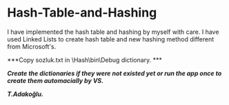 # Hash-Table-and-Hashing
I have implemented the hash table and hashing by myself with care. I have used Linked Lists to create hash table and new hashing method different from Microsoft's.

***Copy sozluk.txt in \Hash\bin\Debug dictionary. ***

***Create the dictionaries if they were not existed yet or run the app once to create them automacially by VS.***

***T.Adakoğlu.***
